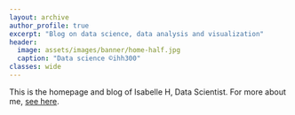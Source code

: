 ```yaml
---
layout: archive
author_profile: true
excerpt: "Blog on data science, data analysis and visualization"
header:
  image: assets/images/banner/home-half.jpg
  caption: "Data science ©ihh300"
classes: wide
---
```


This is the homepage and blog of Isabelle H, Data Scientist. 
For more about me, <a href="/about/" style="text-decoration: underline">see here</a>.

